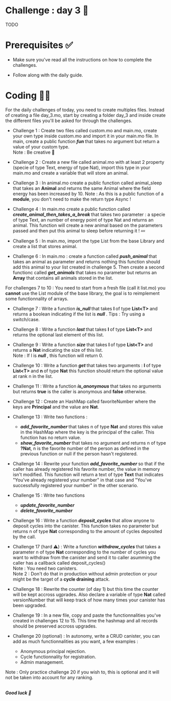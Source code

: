 # Challenge : day 3 🐓

TODO

# Prerequisites ✅

- Make sure you've read all the instructions on how to complete the challenges.

- Follow along with the daily guide.

# Coding 🧑‍💻

For the daily challenges of today, you need to create multiples files. Instead of creating a file day_3.mo, start by creating a folder day_3 and inside create the different files you'll be asked for through the challenges.

- Challenge 1 : Create two files called custom.mo and main.mo, create your own type inside custom.mo and import it in your main.mo file. In main, create a public function<strong> <i> fun </i> </strong> that takes no argument but return a value of your custom type. <br/>
  Note : Be creative 🌈

- Challenge 2 : Create a new file called animal.mo with at least 2 property (specie of type Text, energy of type Nat), import this type in your main.mo and create a variable that will store an animal.

- Challenge 3 : In animal.mo create a public function called animal_sleep that takes an **Animal** and returns the same Animal where the field energy has been increased by 10.
  Note : As this is a public function of a **module**, you don't need to make the return type Async !

- Challenge 4 : In main.mo create a public function called<strong> <i> create_animal_then_takes_a_break <T> </i> </strong> that takes two parameter : a specie of type Text, an number of energy point of type Nat and returns an animal. This function will create a new animal based on the parameters passed and then put this animal to sleep before returning it ! 💤

- Challenge 5 : In main.mo, import the type List from the base Library and create a list that stores animal.

- Challenge 6 : In main.mo : create a function called <strong> <i> push_animal </i> </strong> that takes an animal as parameter and returns nothing this function should add this animal to your list created in challenge 5. Then create a second functionc called <strong> <i> get_animals </i> </strong> that takes no parameter but returns an **Array** that contains all animals stored in the list.

For challenges 7 to 10 : You need to start from a fresh file (call it list.mo) you **cannot** use the List module of the base library, the goal is to reimplement some functionnality of arrays.

- Challenge 7 : Write a function <strong> <i> is_null<T> </i> </strong> that takes <strong> l </strong> of type <strong>List\<T> </strong> and returns a boolean indicating if the list is <strong> <i> null </i> </strong>.
  Tips : Try using a switch/case.

- Challenge 8 : Write a function <strong> <i> last </i> </strong> that takes <strong> l </strong> of type <strong>List\<T> </strong> and returns the optional last element of this list.

- Challenge 9 : Write a function <strong> <i> size </i> </strong> that takes <strong> l </strong> of type <strong>List\<T> </strong> and returns a <strong> Nat </strong> indicating the size of this list. <br/>
  Note : If l is <strong> <i> null </i> </strong>, this function will return 0.

- Challenge 10 : Write a function <strong> <i> get </i> </strong> that takes two arguments : <strong> l </strong> of type <strong>List\<T> </strong> </strong> and <strong> n </strong> of type <strong> Nat</strong> this function should return the optional value at rank n in the list.

- Challenge 11 : Write a function <strong> <i> is_anonymous </i> </strong> that takes no arguments but returns **true** is the caller is anonymous and **false** otherwise.

- Challenge 12 : Create an HashMap called favoriteNumber where the keys are **Principal** and the value are **Nat**.

- Challenge 13 : Write two functions :

  - <strong> <i> add_favorite_number </i> </strong> that takes n of type **Nat** and stores this value in the HashMap where the key is the principal of the caller. This function has no return value.
  - <strong> <i> show_favorite_number </i> </strong> that takes no argument and returns n of type **?Nat**, n is the favorite number of the person as defined in the previous function or null if the person hasn't registered.

- Challenge 14 : Rewrite your function <strong> <i> add_favorite_number </i> </strong> so that if the caller has already registered his favorite number, the value in memory isn't modified. This function will return a text of type **Text** that indicates "You've already registered your number" in that case and "You've successfully registered your number" in the other scenario.

- Challenge 15 : Write two functions

  - <strong> <i> update_favorite_number </strong> </i>
  - <strong> <i> delete_favorite_number </strong> </i>

- Challenge 16 : Write a function <strong> <i> deposit_cycles </strong> </i> that allow anyone to deposit cycles into the canister. This function takes no parameter but returns n of type **Nat** corresponding to the amount of cycles deposited by the call.

- Challenge 17 (hard ⚠️) : Write a function <strong> <i> withdraw_cycles </strong> </i> that takes a parameter n of type **Nat** corresponding to the number of cycles you want to withdraw from the canister and send it to caller asumming the caller has a callback called deposit_cycles()<br/>
  Note : You need two canisters. <br/>
  Note 2 : Don't do that in production without admin protection or your might be the target of a **cycle draining** attack.

- Challenge 18 : Rewrite the counter (of day 1) but this time the counter will be kept accross ugprades. Also declare a variable of type **Nat** called versionNumber that will keep track of how many times your canister has been upgraded.

- Challenge 19 : In a new file, copy and paste the functionnalities you've created in challenges 12 to 15. This time the hashmap and all records should be preserved accross upgrades.

- Challenge 20 (optional) : In autonomy, write a CRUD canister, you can add as much functionnalities as you want, a few examples :

  - Anonymous principal rejection.
  - Cycle functionnality for registration.
  - Admin management.

Note : Only practice challenge 20 if you wish to, this is optional and it will not be taken into account for any ranking.

<br/>
<strong> <i> Good luck 🎉 </strong> </i>
